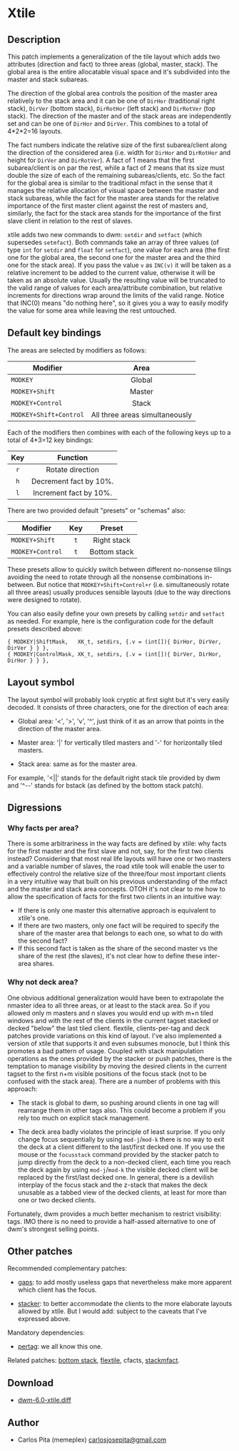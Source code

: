 Xtile
=====

Description
-----------

This patch implements a generalization of the tile layout which adds two attributes
(direction and fact) to three areas (global, master, stack). The global area is the entire
allocatable visual space and it's subdivided into the master and stack subareas.

The direction of the global area controls the position of the master area relatively to
the stack area and it can be one of `DirHor` (traditional right stack), `DirVer` (bottom
stack), `DirRotHor` (left stack) and `DirRotVer` (top stack). The direction of the master
and of the stack areas are independently set and can be one of `DirHor` and `DirVer`.
This combines to a total of 4\*2\*2=16 layouts.

The fact numbers indicate the relative size of the first subarea/client along the
direction of the considered area (i.e. width for `DirHor` and `DirRotHor` and height for
`DirVer` and `DirRotVer`). A fact of 1 means that the first subarea/client is on par the
rest, while a fact of 2 means that its size must double the size of each of the remaining
subareas/clients, etc.  So the fact for the global area is similar to the traditional
mfact in the sense that it manages the relative allocation of visual space between the
master and stack subareas, while the fact for the master area stands for the relative
importance of the first master client against the rest of masters and, similarly, the fact
for the stack area stands for the importance of the first slave client in relation to the
rest of slaves.

xtile adds two new commands to dwm: `setdir` and `setfact` (which supersedes `setmfact`).
Both commands take an array of three values (of type `int` for `setdir` and `float` for
`setfact`), one value for each area (the first one for the global area, the second one for
the master area and the third one for the stack area). If you pass the value `v` as
`INC(v)` it will be taken as a relative increment to be added to the current value,
otherwise it will be taken as an absolute value. Usually the resulting value will be
truncated to the valid range of values for each area/attribute combination, but relative
increments for directions wrap around the limits of the valid range.  Notice that INC(0)
means "do nothing here", so it gives you a way to easily modify the value for some area
while leaving the rest untouched.

Default key bindings
--------------------

The areas are selected by modifiers as follows:

  Modifier            |  Area
----------------------|:-------------------------------:
`MODKEY`              |  Global
`MODKEY+Shift`        |  Master
`MODKEY+Control`      |  Stack
`MODKEY+Shift+Control`|  All three areas simultaneously

Each of the modifiers then combines with each of the following keys up to a total of
4\*3=12 key bindings:

  Key   |      Function
:------:|:-----------------------:
 `r`    |  Rotate direction
 `h`    |  Decrement fact by 10%.
 `l`    |  Increment fact by 10%.

There are two provided default "presets" or "schemas" also:

  Modifier        |  Key   |  Preset
------------------|:------:|:-------------:
`MODKEY+Shift`    | `t`    |  Right stack
`MODKEY+Control`  | `t`    |  Bottom stack

These presets allow to quickly switch between different no-nonsense tilings avoiding the
need to rotate through all the nonsense combinations in-between. But notice that
`MODKEY+Shift+Control+r` (i.e. simultaneously rotate all three areas) usually produces
sensible layouts (due to the way directions were designed to rotate).

You can also easily define your own presets by calling `setdir` and `setfact` as needed.
For example, here is the configuration code for the default presets described above:

    { MODKEY|ShiftMask,   XK_t, setdirs, {.v = (int[]){ DirHor, DirVer, DirVer } } },
    { MODKEY|ControlMask, XK_t, setdirs, {.v = (int[]){ DirVer, DirHor, DirHor } } },

Layout symbol
-------------

The layout symbol will probably look cryptic at first sight but it's very easily decoded.
It consists of three characters, one for the direction of each area:

* Global area: '<', '>', 'v', '^', just think of it as an arrow that points in the
  direction of the master area.

* Master area: '|' for vertically tiled masters and '-' for horizontally tiled masters.

* Stack area: same as for the master area.

For example, '<||' stands for the default right stack tile provided by dwm and '^--'
stands for bstack (as defined by the bottom stack patch).

Digressions
-----------

### Why facts per area?

There is some arbitrariness in the way facts are defined by xtile: why facts for the first
master and the first slave and not, say, for the first two clients instead?  Considering
that most real life layouts will have one or two masters and a variable number of slaves,
the road xtile took will enable the user to effectively control the relative size of the
three/four most important clients in a very intuitive way that built on his previous
understanding of the mfact and the master and stack area concepts. OTOH it's not clear to
me how to allow the specification of facts for the first two clients in an intuitive way:

* If there is only one master this alternative approach is equivalent to xtile's one.
* If there are two masters, only one fact will be required to specify the share of the
  master area that belongs to each one, so what to do with the second fact?
* If this second fact is taken as the share of the second master vs the share of the
  rest (the slaves), it's not clear how to define these inter-area shares.

### Why not deck area?

One obvious additional generalization would have been to extrapolate the nmaster idea to
all three areas, or at least to the stack area. So if you allowed only m masters and n
slaves you would end up with m+n tiled windows and with the rest of the clients in the
current tagset stacked or decked "below" the last tiled client. flextile,
clients-per-tag and deck patches provide variations on this kind of layout. I've also
implemented a version of xtile that supports it and even subsumes monocle, but I think
this promotes a bad pattern of usage. Coupled with stack manipulation operations as the
ones provided by the stacker or push patches, there is the temptation to manage visibility
by moving the desired clients in the current tagset to the first n+m visible positions of
the focus stack (not to be confused with the stack area). There are a number of problems
with this approach:

* The stack is global to dwm, so pushing around clients in one tag will rearrange them in
  other tags also. This could become a problem if you rely too much on explicit stack
  management.

* The deck area badly violates the principle of least surprise. If you only change focus
  sequentially by using `mod-j`/`mod-k` there is no way to exit the deck at a client
  different to the last/first decked one. If you use the mouse or the `focusstack` command
  provided by the stacker patch to jump directly from the deck to a non-decked client,
  each time you reach the deck again by using `mod-j`/`mod-k` the visible decked client
  will be replaced by the first/last decked one. In general, there is a devilish interplay
  of the focus stack and the z-stack that makes the deck unusable as a tabbed view of the
  decked clients, at least for more than one or two decked clients.

Fortunately, dwm provides a much better mechanism to restrict visibility: tags. IMO there
is no need to provide a half-assed alternative to one of dwm's strongest selling points.

Other patches
-------------

Recommended complementary patches:

* [gaps](gaps): to add mostly useless gaps that nevertheless make more apparent which
  client has the focus.

* [stacker](stacker): to better accommodate the clients to the more elaborate layouts
  allowed by xtile. But I would add: subject to the caveats that I've expressed above.

Mandatory dependencies:

* [pertag](pertag): we all know this one.

Related patches: [bottom stack](bottomstack), [flextile](flextile), cfacts,
[stackmfact](stackmfact).

Download
--------

* [dwm-6.0-xtile.diff](dwm-6.0-xtile.diff)

Author
------

* Carlos Pita (memeplex) <carlosjosepita@gmail.com>
